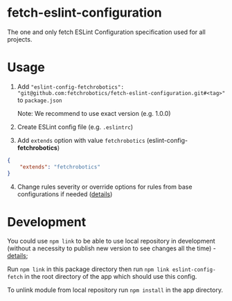 # fetch-eslint-configuration
The one and only fetch ESLint Configuration specification used for all projects.

# Usage

1. Add `"eslint-config-fetchrobotics": "git@github.com:fetchrobotics/fetch-eslint-configuration.git#<tag>"` to `package.json`

   Note: We recommend to use exact version (e.g. 1.0.0)

2. Create ESLint config file (e.g. `.eslintrc`)

3. Add `extends` option with value `fetchrobotics` (eslint-config-**fetchrobotics**)

```json
{
    "extends": "fetchrobotics"
}
```

4. Change rules severity or override options for rules from base configurations if needed ([details](https://eslint.org/docs/user-guide/configuring#extending-configuration-files))

# Development
You could use `npm link` to be able to use local repository in development (without a necessity to publish new version to see changes all the time) - [details](https://docs.npmjs.com/cli/link);

Run `npm link` in this package directory then run `npm link eslint-config-fetch` in the root directory of the app which should use this config.

To unlink module from local repository run `npm install` in the app directory.

